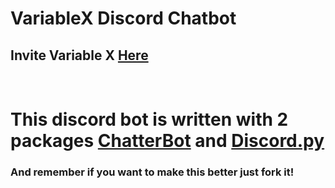 <!DOCTYPE html>
<html>
<body>


<h1>VariableX Discord Chatbot</h1>
<h2>Invite Variable X <a href = "https://discord.com/api/oauth2/authorize?client_id=850887841655554088&permissions=0&scope=bot" target = "_blank">Here</a></h2>
<br>
<h1>This discord bot is written with 2 packages <a href = "https://github.com/gunthercox/ChatterBot">ChatterBot</a> and <a href = "https://github.com/Rapptz/discord.py">Discord.py</a></h1>
  
<h3>And remember if you want to make this better just fork it!</h3>
</body>
</html>
